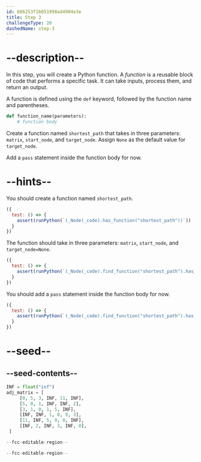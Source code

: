 ```yaml
---
id: 686253f1b051998ad4904e3e
title: Step 3
challengeType: 20
dashedName: step-3
---
```


# --description--

In this step, you will create a Python function. A *function* is a reusable block of code that performs a specific task. It can take inputs, process them, and return an output. 

A function is defined using the `def` keyword, followed by the function name and parentheses. 

```py
def function_name(parameters):
    # function body
```

Create a function named `shortest_path` that takes in three parameters: `matrix`, `start_node`, and `target_node`. Assign `None` as the default value for `target_node`. 


Add a `pass` statement inside the function body for now.

# --hints--

You should create a function named `shortest_path`.

```js
({
  test: () => {
    assert(runPython(`(_Node(_code).has_function("shortest_path"))`))
  }
})
```

The function should take in three parameters: `matrix`, `start_node`, and `target_node=None`.

```js
({
  test: () => {
    assert(runPython(`(_Node(_code).find_function("shortest_path").has_args(["matrix", "start_node", "target_node"])`))
  }
})
```

You should add a `pass` statement inside the function body for now.

```js
({
  test: () => {
    assert(runPython(`(_Node(_code).find_function("shortest_path").has_pass())`))
  }
})
```

# --seed--

## --seed-contents--

```py
INF = float("inf")
adj_matrix = [
     [0, 5, 3, INF, 11, INF],
     [5, 0, 1, INF, INF, 2],
     [3, 1, 0, 1, 5, INF],
     [INF, INF, 1, 0, 9, 3],
     [11, INF, 5, 9, 0, INF],
     [INF, 2, INF, 3, INF, 0],
 ]

--fcc-editable-region--

--fcc-editable-region--
```
